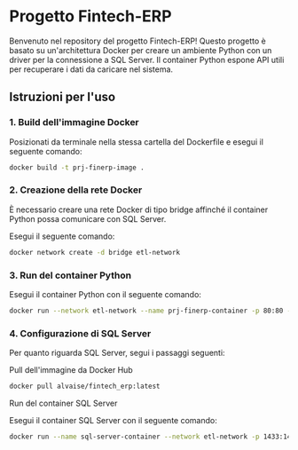 
# Progetto Fintech-ERP

Benvenuto nel repository del progetto Fintech-ERP! Questo progetto è basato su un'architettura Docker per creare un ambiente Python con un driver per la connessione a SQL Server. Il container Python espone API utili per recuperare i dati da caricare nel sistema.

## Istruzioni per l'uso

### 1. Build dell'immagine Docker

Posizionati da terminale nella stessa cartella del Dockerfile e esegui il seguente comando:

```bash
docker build -t prj-finerp-image .
``` 
### 2. Creazione della rete Docker

È necessario creare una rete Docker di tipo bridge affinché il container Python possa comunicare con SQL Server. 

Esegui il seguente comando:
```bash
docker network create -d bridge etl-network
```

### 3. Run del container Python

Esegui il container Python con il seguente comando:
```bash
docker run --network etl-network --name prj-finerp-container -p 80:80 -d -v ${pwd}:/code prj-finerp-image
```

### 4. Configurazione di SQL Server

Per quanto riguarda SQL Server, segui i passaggi seguenti:

Pull dell'immagine da Docker Hub
```bash
docker pull alvaise/fintech_erp:latest
```
Run del container SQL Server

Esegui il container SQL Server con il seguente comando:
```bash
docker run --name sql-server-container --network etl-network -p 1433:1433 alvaise/fintech_erp:latest
```


